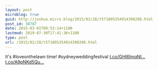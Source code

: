 ```yaml
---
layout: post
microblog: true
guid: http://joshua.micro.blog/2015/02/28/t571805354914398208.html
post_id: 38787
date: 2015-03-01T09:53:14+1100
lastmod: 2019-07-30T17:41:36+1100
type: post
url: /2015/02/28/t571805354914398208.html
---
```

It's #loveonthelawn time! #sydneyweddingfestival [t.co/GHI6ImqNI...](http://t.co/GHI6ImqNI0) [t.co/A9pNKd5Qu...](http://t.co/A9pNKd5QuF)
